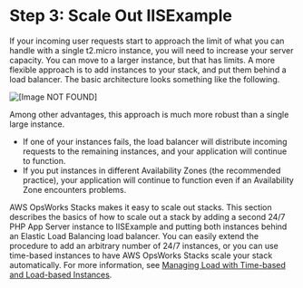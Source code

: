 # Step 3: Scale Out IISExample<a name="gettingstarted-windows-scale"></a>

If your incoming user requests start to approach the limit of what you can handle with a single t2\.micro instance, you will need to increase your server capacity\. You can move to a larger instance, but that has limits\. A more flexible approach is to add instances to your stack, and put them behind a load balancer\. The basic architecture looks something like the following\.

![\[Image NOT FOUND\]](http://docs.aws.amazon.com/opsworks/latest/userguide/images/php_walkthrough_arch_4_windows.png)

Among other advantages, this approach is much more robust than a single large instance\.
+ If one of your instances fails, the load balancer will distribute incoming requests to the remaining instances, and your application will continue to function\.
+ If you put instances in different Availability Zones \(the recommended practice\), your application will continue to function even if an Availability Zone encounters problems\.

AWS OpsWorks Stacks makes it easy to scale out stacks\. This section describes the basics of how to scale out a stack by adding a second 24/7 PHP App Server instance to IISExample and putting both instances behind an Elastic Load Balancing load balancer\. You can easily extend the procedure to add an arbitrary number of 24/7 instances, or you can use time\-based instances to have AWS OpsWorks Stacks scale your stack automatically\. For more information, see [Managing Load with Time\-based and Load\-based Instances](workinginstances-autoscaling.md)\. 